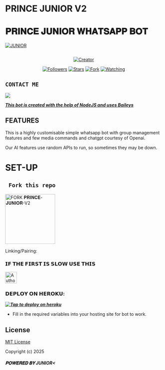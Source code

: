 <h1>PRINCE JUNIOR V2 </h1>

# 𝐏𝐑𝐈𝐍𝐂𝐄 𝐉𝐔𝐍𝐈𝐎𝐑 𝐖𝐇𝐀𝐓𝐒𝐀𝐏𝐏 𝐁𝐎𝐓

  
<p align="center">

[![JUNIOR](https://github.com/TeddyDommie.png?lenght=50width=50)](https://github.com/TeddyDommie)
</p>
<p align="center">
  <a href="#"><img src="http://readme-typing-svg.herokuapp.com?color=d1fa02&center=true&vCenter=true&multiline=false&lines=PRINCE+JUNIOR+V2+BOT" alt="">
</p>
<p align="center">
<a href="#"><img title="Creator" src="https://img.shields.io/badge/Creator-Junior-blue.svg?style=for-the-badge&logo=github"></a>
</p>
<p align="center">
<a href="https://github.com/TeddyDommie?tab=followers"><img title="Followers" src="https://img.shields.io/github/followers/TeddyDommie?label=Followers&style=social"></a>
<a href="https://github.com/Nyanunga/Prince-Junior-/stargazers/"><img title="Stars" src="https://img.shields.io/github/stars/Nyanunga/Prince-Junior-v2?&style=social"></a>
<a href="https://github.com/Nyanuga/Prince-junior-v2/fork"><img title="Fork" src="https://img.shields.io/https://github.com/Nyanuga/Prince-junior-v2/fork?style=social"></a>
<a href="https://github.com/Nyanunga/Prince-Junior-/watchers"><img title="Watching" src="https://img.shields.io/github/watchers/Nyanunga/Prince-Junior-v2?label=Watching&style=social"></a>
</p>
 

## ```CONTACT ME```

<p align="center">

<a href="https://api.whatsapp.com/send?phone=254723245807&text=Hello+Junior"><img src="https://img.shields.io/badge/Contact JUNIOR EZED-25D366?style=for-the-badge&logo=whatsapp&logoColor=white" />


***This bot is created with the help of NodeJS and uses [Baileys](https://github.com/whiskeysockets/Baileys)***

## FEATURES
This is a highly customisable simple whatsapp bot with group management features and few media commands and chatgpt courtesy of Openai.

Our AI features use random APIs to run, so sometimes they may be down.

# SET-UP

## ` Fork this repo`
<p align="centre">
<a href="https://github.com/Nyanunga/Prince-Junior-v2/fork"><img src="https://img.shields.io/badge/Fork%20Create-purple?style=for-the-badge&logo=github" alt="FORK 𝐏𝐑𝐈𝐍𝐂𝐄-𝐉𝐔𝐍𝐈𝐎𝐑-V2" width="160"></a>
<p/>
  
Linking/Pairing:
### 𝗜𝗙 𝗧𝗛𝗘 𝗙𝗜𝗥𝗦𝗧 𝗜𝗦 𝗦𝗟𝗢𝗪 𝗨𝗦𝗘 𝗧𝗛𝗜𝗦
<p align="centre">
<a href="https://sessionidfix-b796c2635b90.herokuapp.com/"><img height= "37" title="Author" src="https://img.shields.io/badge/Session-pink?style=for-the-badge&logo=render"></a>
<p/>            

###  𝗗𝗘𝗣𝗟𝗢𝗬 𝗢𝗡 𝗛𝗘𝗥𝗢𝗞𝗨:


 ***[![Tap to deploy on heroku](https://www.herokucdn.com/deploy/button.svg)](https://dashboard.heroku.com/new?button-url=https://github.com/Nyanuga/Prince-Junior-v2&template=https://github.com/Nyanuga/Prince-Junior-v2.git)***
 

    

- Fill in the required variables into your hosting site for bot to work.
 </h2>
     

    
 





## License

[MIT License](https://github.com/Nyanuga/PRINCE-JUNIOR-V2/blob/main/LICENSE)

Copyright (c) 2025 <h5>𝐏𝐎𝐖𝐄𝐑𝐄𝐃 𝐁𝐘 JUNIOR<</h5>
